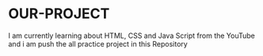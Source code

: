 # OUR-PROJECT
I am currently learning about HTML, CSS and   Java Script from the YouTube and i am push the all practice project in this Repository
